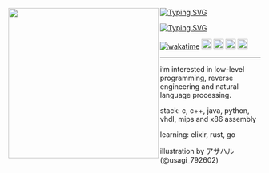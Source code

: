 <p float="left">
  <img src="https://github.com/user-attachments/assets/274d7362-e922-4891-ab0f-88b74572d0cd" width="300" align="left">
</p>

[![Typing SVG](https://readme-typing-svg.demolab.com?font=Fira+Code&pause=1000&color=AF38F7&center=true&repeat=false&width=435&lines=neonzada)](https://git.io/typing-svg)

[![Typing SVG](https://readme-typing-svg.demolab.com?font=Fira+Code&pause=1000&color=AF38F7&center=true&width=435&lines=low+level+programming;natural+language+processing;researcher%2C+student%2C+learner)](https://git.io/typing-svg)

[![wakatime](https://wakatime.com/badge/user/505eac5d-145c-400e-9f68-7d22aaab0e2d.svg)](https://wakatime.com/@505eac5d-145c-400e-9f68-7d22aaab0e2d)
[<img height="20" src="https://img.shields.io/badge/linkedin-blue.svg?&style=for-the-badge&logo=linkedin&logoColor=white" />][linkedin]
[<img height="20" src="https://img.shields.io/badge/discord-darkblue?style=for-the-badge&logo=discord&logoColor=white"/>][discord]
[<img height="20" src="https://img.shields.io/badge/my_website-purple?style=for-the-badge&logo=neocities&logoColor=white"/>][website]
[<img height="20" src="https://img.shields.io/badge/X-black?&style=for-the-badge&logo=x&logoColor=white" />][twitter]

---
i’m interested in low-level programming, reverse engineering and natural language processing.

stack: c, c++, java, python, vhdl, mips and x86 assembly

learning: elixir, rust, go

illustration by アサハル (@usagi_792602)

[twitter]: https://twitter.com/neonzada
[linkedin]: https://www.linkedin.com/in/allan-duarte-ehlert-ab104220b
[website]: https://neonzada.neocities.org
[discord]: https://discord.com/users/159418755842048001

<!---
ZazaDev/ZazaDev is a ✨ special ✨ repository because its `README.md` (this file) appears on your GitHub profile.
You can click the Preview link to take a look at your changes.
--->
